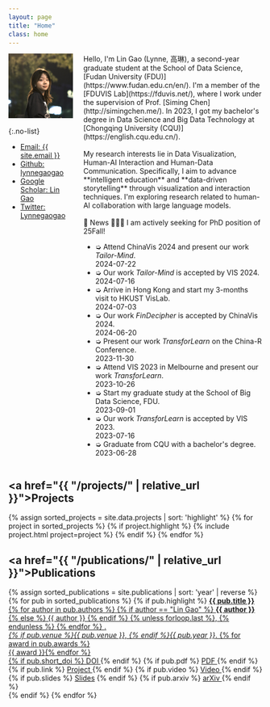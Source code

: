 ```yaml
---
layout: page
title: "Home"
class: home
---
```


<div class="columns" markdown="1">

<div class="me" markdown="1">
<picture>
  <source srcset='/images/lynnegao.jpg' type='image/jpeg' />
  <img
    src='/images/lynnegao.jpg'
    alt='Lin Gao'>
</picture>

{:.no-list}

- <a href="mailto:{{ site.email }}"><i class="fas fa-envelope"></i> Email: {{ site.email }}</a>
- <a href="https://github.com/lynnegaogao"><i class="fab fa-github" aria-hidden="true"></i> Github: lynnegaogao</a>
- <a href="https://scholar.google.com/citations?user=9VqrBe0AAAAJ"><i class="fas fa-fw fa-graduation-cap" aria-hidden="true"></i> Google Scholar: Lin Gao</a>
- <a href="https://twitter.com/Lynnegaogao"><i class="fab fa-twitter" aria-hidden="true"></i> Twitter: Lynnegaogao</a>
</div>

<!--<div class="content" markdown="1">-->
<div class="intro" markdown="1">
Hello, I'm Lin Gao (Lynne, 高琳), a second-year graduate student at the School of Data Science, [Fudan University (FDU)](https://www.fudan.edu.cn/en/). I'm a member of the [FDUVIS Lab](https://fduvis.net/), where I work under the supervision of Prof. [Siming Chen](http://simingchen.me/). In 2023, I got my bachelor's degree in Data Science and Big Data Technology at [Chongqing University (CQU)](https://english.cqu.edu.cn/).
<!--In 2023, I graduated from [Chongqing University (CQU)](https://english.cqu.edu.cn/) with a bachelor's degree in Data Science and Big Data Technology, where I was advised by Prof. [Haibo Hu](http://www.cse.cqu.edu.cn/info/2030/2497.htm) and was part of the [CQU-VIVA Lab](http://www.cquviva.cn/).-->
<br><br>
My research interests lie in Data Visualization, Human-AI Interaction and Human-Data Communication. Specifically, I aim to advance **intelligent education** and **data-driven storytelling** through visualization and interaction techniques. I'm exploring research related to human-AI collaboration with large language models.
<br><br>
📢 News    
<span class="bounce">🙋🏻‍♀️ I am actively seeking for PhD position of 25Fall!</span>
<div class="news" markdown="1">
<div class="news-content">
<ul>
<li>
    <div class="news-item">
      <div class="news-content">
       ➭ Attend ChinaVis 2024 and present our work <i>Tailor-Mind</i>.
      </div>
      <time class="news-date">2024-07-22</time>
    </div>
  </li>
  <li>
    <div class="news-item">
      <div class="news-content">
       ➭ Our work <i>Tailor-Mind</i> is accepted by VIS 2024.
      </div>
      <time class="news-date">2024-07-16</time>
    </div>
  </li>
  <li>
    <div class="news-item">
      <div class="news-content">
        ➭ Arrive in Hong Kong and start my 3-months visit to HKUST VisLab.
      </div>
      <time class="news-date">2024-07-03</time>
    </div>
  </li>
  <li>
    <div class="news-item">
      <div class="news-content">
        ➭ Our work <i>FinDecipher</i> is accepted by ChinaVis 2024.
      </div>
      <time class="news-date">2024-06-20</time>
    </div>
  </li>
   <li>
    <div class="news-item">
      <div class="news-content">
        ➭ Present our work <i>TransforLearn</i> on the China-R Conference.
      </div>
      <time class="news-date">2023-11-30</time>
    </div>
  </li>
  <li>
    <div class="news-item">
      <div class="news-content">
      ➭ Attend VIS 2023 in Melbourne and present our work <i>TransforLearn</i>.
      </div>
      <time class="news-date">2023-10-26</time>
    </div>
  </li>
  <li>
    <div class="news-item">
      <div class="news-content">
      ➭ Start my graduate study at the School of Big Data Science, FDU.
      </div>
      <time class="news-date">2023-09-01</time>
    </div>
  </li>
  <li>
    <div class="news-item">
      <div class="news-content">
      ➭ Our work <i>TransforLearn</i> is accepted by VIS 2023.
      </div>
      <time class="news-date">2023-07-16</time>
    </div>
  </li>
  <li>
    <div class="news-item">
      <div class="news-content">
      ➭ Graduate from CQU with a bachelor's degree.
      </div>
      <time class="news-date">2023-06-28</time>
    </div>
  </li>
</ul>
</div>
</div>

</div>

<!--<div class="news" markdown="1">
## News

<ul>
  <li>
    <div class="news-item">
      <div class="news-content">
        Received the Best Paper Award at the XYZ Conference.
      </div>
      <time class="news-date">2024-07-01</time>
    </div>
  </li>
  <li>
    <div class="news-item">
      <div class="news-content">
        Presented at the ABC Workshop on Visual Analytics.
      </div>
      <time class="news-date">2024-06-15</time>
    </div>
  </li>
  <li>
    <div class="news-item">
      <div class="news-content">
        Started a new research project on intelligent education.
      </div>
      <time class="news-date">2024-05-20</time>
    </div>
  </li>
</ul>
</div>-->

<!--</div>-->

</div>

## <a href="{{ "/projects/" | relative_url }}">Projects</a>

<div class="featured-projects">
  {% assign sorted_projects = site.data.projects | sort: 'highlight' %}
  {% for project in sorted_projects %}
    {% if project.highlight %}
      {% include project.html project=project %}
    {% endif %}
  {% endfor %}
</div>

<!--<a href="{{ "/projects/" | relative_url }}" class="button">
  <i class="fas fa-chevron-circle-right"></i>
  Show More Projects
</a>-->

## <a href="{{ "/publications/" | relative_url }}">Publications</a>

<div class="featured-publications">
  {% assign sorted_publications = site.publications | sort: 'year' | reverse %}
  {% for pub in sorted_publications %}
    {% if pub.highlight %}
      <a href="{{ pub.pdf }}" class="publication">
        <strong>{{ pub.title }}</strong>
        <br>
        <span class="authors">
          {% for author in pub.authors %}
            {% if author == "Lin Gao" %}
              <strong style="text-decoration: underline;">{{ author }}</strong>
            {% else %}
            {{ author }}
          {% endif %}
          {% unless forloop.last %}, {% endunless %}
          {% endfor %}
        </span>.
        <br>
        <i>{% if pub.venue %}{{ pub.venue }}, {% endif %}{{ pub.year }}</i>.
        {% for award in pub.awards %}<br/><span class="award"><i class="fas fa-{% if award == "Best Paper Award" %}trophy{% else %}award{% endif %}" aria-hidden="true"></i> {{ award }}</span>{% endfor %}
        <div class="extra-links">
          {% if pub.short_doi %}
            <a href="http://doi.org/{{ pub.short_doi }}">
              <i class="fas fa-book" aria-hidden="true"></i> DOI
            </a>
          {% endif %}
          <!-- PDF 图标 -->
          {% if pub.pdf %}
            <a href="{{ pub.pdf }}" class="icon-link">
              <i class="far fa-file-pdf" aria-hidden="true"></i> PDF
            </a>
          {% endif %}
          <!-- 项目网站图标 -->
          {% if pub.link %}
            <a href="{{ pub.link }}" class="icon-link">
              <i class="fas fa-link" aria-hidden="true"></i> Project
            </a>
          {% endif %}
          <!-- 视频图标 -->
          {% if pub.video %}
            <a href="{{ pub.video }}" class="icon-link">
              <i class="fas fa-video" aria-hidden="true"></i> Video
            </a>
          {% endif %}
          {% if pub.slides %}
            <a href="{{ project.slides }}"><i class="fas fa-file-powerpoint" aria-hidden="true"></i> Slides</a>
          {% endif %}
          {% if pub.arxiv %}
      <a href="{{ pub.arxiv }}">
        <i class="fas fa-archive" aria-hidden="true"></i> arXiv
      </a>
      {% endif %}
        </div>
      </a>
    {% endif %}
  {% endfor %}
</div>

<!--<a href="{{ "/publications/" | relative_url }}" class="button">
  <i class="fas fa-chevron-circle-right"></i>
  Show All Publications
</a>-->
